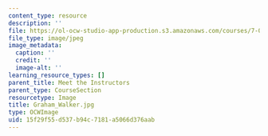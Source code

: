```yaml
---
content_type: resource
description: ''
file: https://ol-ocw-studio-app-production.s3.amazonaws.com/courses/7-01sc-fundamentals-of-biology-fall-2011/15f29f55d537b94c7181a5066d376aab_Graham_Walker.jpg
file_type: image/jpeg
image_metadata:
  caption: ''
  credit: ''
  image-alt: ''
learning_resource_types: []
parent_title: Meet the Instructors
parent_type: CourseSection
resourcetype: Image
title: Graham_Walker.jpg
type: OCWImage
uid: 15f29f55-d537-b94c-7181-a5066d376aab
---
```

